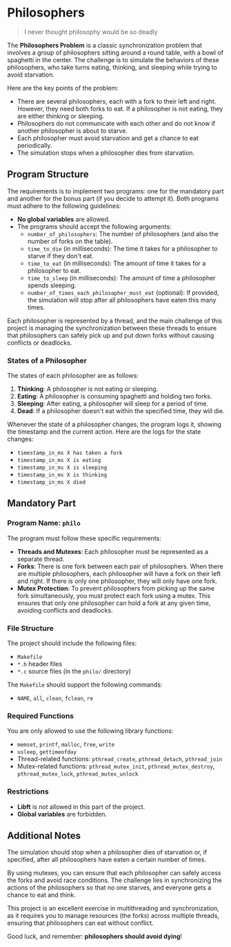 # Philosophers
>I never thought philosophy would be so deadly

The **Philosophers Problem** is a classic synchronization problem that involves a group of philosophers sitting around a round table, with a bowl of spaghetti in the center. The challenge is to simulate the behaviors of these philosophers, who take turns eating, thinking, and sleeping while trying to avoid starvation.

Here are the key points of the problem:

- There are several philosophers, each with a fork to their left and right. However, they need both forks to eat. If a philosopher is not eating, they are either thinking or sleeping.
- Philosophers do not communicate with each other and do not know if another philosopher is about to starve.
- Each philosopher must avoid starvation and get a chance to eat periodically.
- The simulation stops when a philosopher dies from starvation.
  
## Program Structure

The requirements is to implement two programs: one for the mandatory part and another for the bonus part (if you decide to attempt it). Both programs must adhere to the following guidelines:

- **No global variables** are allowed.
- The programs should accept the following arguments:
  - `number_of_philosophers`: The number of philosophers (and also the number of forks on the table).
  - `time_to_die` (in milliseconds): The time it takes for a philosopher to starve if they don't eat.
  - `time_to_eat` (in milliseconds): The amount of time it takes for a philosopher to eat.
  - `time_to_sleep` (in milliseconds): The amount of time a philosopher spends sleeping.
  - `number_of_times_each_philosopher_must_eat` (optional): If provided, the simulation will stop after all philosophers have eaten this many times.

Each philosopher is represented by a thread, and the main challenge of this project is managing the synchronization between these threads to ensure that philosophers can safely pick up and put down forks without causing conflicts or deadlocks.

### States of a Philosopher

The states of each philosopher are as follows:

1. **Thinking**: A philosopher is not eating or sleeping.
2. **Eating**: A philosopher is consuming spaghetti and holding two forks.
3. **Sleeping**: After eating, a philosopher will sleep for a period of time.
4. **Dead**: If a philosopher doesn't eat within the specified time, they will die.

Whenever the state of a philosopher changes, the program logs it, showing the timestamp and the current action. Here are the logs for the state changes:

- `timestamp_in_ms X has taken a fork`
- `timestamp_in_ms X is eating`
- `timestamp_in_ms X is sleeping`
- `timestamp_in_ms X is thinking`
- `timestamp_in_ms X died`

## Mandatory Part

### Program Name: `philo`

The program must follow these specific requirements:

- **Threads and Mutexes**: Each philosopher must be represented as a separate thread.
- **Forks**: There is one fork between each pair of philosophers. When there are multiple philosophers, each philosopher will have a fork on their left and right. If there is only one philosopher, they will only have one fork.
- **Mutex Protection**: To prevent philosophers from picking up the same fork simultaneously, you must protect each fork using a mutex. This ensures that only one philosopher can hold a fork at any given time, avoiding conflicts and deadlocks.
  
### File Structure
The project should include the following files:
- `Makefile`
- `*.h` header files
- `*.c` source files (in the `philo/` directory)

The `Makefile` should support the following commands:
- `NAME`, `all`, `clean`, `fclean`, `re`

### Required Functions

You are only allowed to use the following library functions:

- `memset`, `printf`, `malloc`, `free`, `write`
- `usleep`, `gettimeofday`
- Thread-related functions: `pthread_create`, `pthread_detach`, `pthread_join`
- Mutex-related functions: `pthread_mutex_init`, `pthread_mutex_destroy`, `pthread_mutex_lock`, `pthread_mutex_unlock`

### Restrictions
- **Libft** is not allowed in this part of the project.
- **Global variables** are forbidden.

## Additional Notes

The simulation should stop when a philosopher dies of starvation or, if specified, after all philosophers have eaten a certain number of times. 

By using mutexes, you can ensure that each philosopher can safely access the forks and avoid race conditions. The challenge lies in synchronizing the actions of the philosophers so that no one starves, and everyone gets a chance to eat and think.

This project is an excellent exercise in multithreading and synchronization, as it requires you to manage resources (the forks) across multiple threads, ensuring that philosophers can eat without conflict.

Good luck, and remember: **philosophers should avoid dying**!
